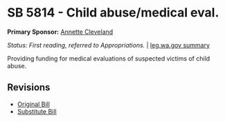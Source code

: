 # SB 5814 - Child abuse/medical eval.
**Primary Sponsor:** [Annette Cleveland](/person/leg/annette.cleveland.md)

*Status: First reading, referred to Appropriations.* | [leg.wa.gov summary](https://app.leg.wa.gov/billsummary?BillNumber=5814&Year=2021)

Providing funding for medical evaluations of suspected victims of child abuse.

## Revisions
* [Original Bill](1/)
* [Substitute Bill](S/)